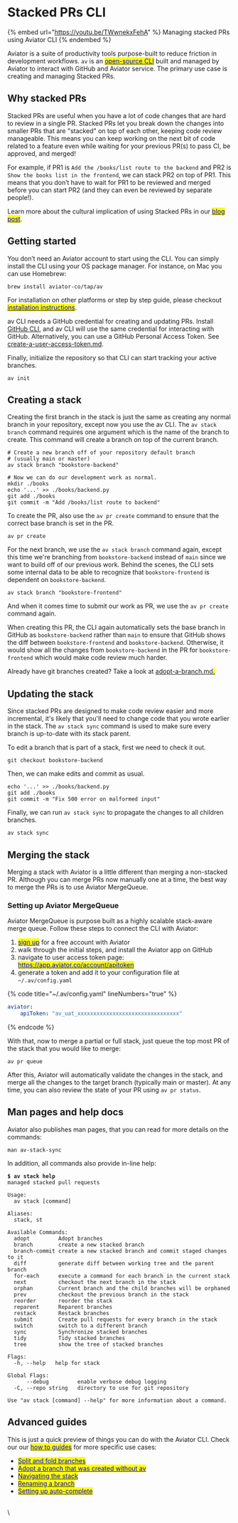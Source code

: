 # Stacked PRs CLI

{% embed url="https://youtu.be/TWwnekxFehA" %}
Managing stacked PRs using Aviator CLI
{% endembed %}

Aviator is a suite of productivity tools purpose-built to reduce friction in development workflows. `av` is an [<mark style="color:blue;">open-source CLI</mark>](https://github.com/aviator-co/av) built and managed by Aviator to interact with GitHub and Aviator service. The primary use case is creating and managing Stacked PRs.

## Why stacked PRs

Stacked PRs are useful when you have a lot of code changes that are hard to review in a single PR. Stacked PRs let you break down the changes into smaller PRs that are "stacked" on top of each other, keeping code review manageable. This means you can keep working on the next bit of code related to a feature even while waiting for your previous PR(s) to pass CI, be approved, and merged!

For example, if PR1 is `Add the /books/list route to the backend` and PR2 is `Show the books list in the frontend`, we can stack PR2 on top of PR1. This means that you don’t have to wait for PR1 to be reviewed and merged before you can start PR2 (and they can even be reviewed by separate people!).

Learn more about the cultural implication of using Stacked PRs in our [<mark style="color:blue;">blog post</mark>](https://www.aviator.co/blog/stacked-prs-code-changes-as-narrative/).

## Getting started

You don’t need an Aviator account to start using the CLI. You can simply install the CLI using your OS package manager. For instance, on Mac you can use Homebrew:

```
brew install aviator-co/tap/av
```

For installation on other platforms or step by step guide, please checkout [<mark style="color:blue;">installation instructions</mark>](https://docs.aviator.co/aviator-cli/installation).

av CLI needs a GitHub credential for creating and updating PRs. Install [GitHub CLI](https://cli.github.com/), and av CLI will use the same credential for interacting with GitHub. Alternatively, you can use a GitHub Personal Access Token. See [create-a-user-access-token.md](how-to-guides/create-a-user-access-token.md "mention").

Finally, initialize the repository so that CLI can start tracking your active branches.

```
av init
```

## Creating a stack

Creating the first branch in the stack is just the same as creating any normal branch in your repository, except now you use the av CLI. The `av stack branch` command requires one argument which is the name of the branch to create. This command will create a branch on top of the current branch.

```
# Create a new branch off of your repository default branch
# (usually main or master)
av stack branch "bookstore-backend"

# Now we can do our development work as normal.
mkdir ./books
echo '...' >> ./books/backend.py
git add ./books
git commit -m "Add /books/list route to backend"
```

To create the PR, also use the `av pr create` command to ensure that the correct base branch is set in the PR.

```
av pr create
```

For the next branch, we use the `av stack branch` command again, except this time we're branching from `bookstore-backend` instead of `main` since we want to build off of our previous work. Behind the scenes, the CLI sets some internal data to be able to recognize that `bookstore-frontend` is dependent on `bookstore-backend`.

```
​​av stack branch "bookstore-frontend"
```

And when it comes time to submit our work as PR, we use the `av pr create` command again.

When creating this PR, the CLI again automatically sets the base branch in GitHub as `bookstore-backend` rather than `main` to ensure that GitHub shows the diff between `bookstore-frontend` and `bookstore-backend`. Otherwise, it would show all the changes from `bookstore-backend` in the PR for `bookstore-frontend` which would make code review much harder.

Already have git branches created? Take a look at [adopt-a-branch.md](how-to-guides/adopt-a-branch.md "mention")[<mark style="color:blue;">.</mark>](https://docs.aviator.co/aviator-cli/how-to-guides/adopt-a-branch)

## Updating the stack

Since stacked PRs are designed to make code review easier and more incremental, it's likely that you'll need to change code that you wrote earlier in the stack. The `av stack sync` command is used to make sure every branch is up-to-date with its stack parent.

To edit a branch that is part of a stack, first we need to check it out.

```
git checkout bookstore-backend
```

Then, we can make edits and commit as usual.

```
echo '...' >> ./books/backend.py
git add ./books
git commit -m "Fix 500 error on malformed input"
```

Finally, we can run `av stack sync` to propagate the changes to all children branches.

```
av stack sync
```

## Merging the stack

Merging a stack with Aviator is a little different than merging a non-stacked PR. Although you can merge PRs now manually one at a time, the best way to merge the PRs is to use Aviator MergeQueue.

### Setting up Aviator MergeQueue

Aviator MergeQueue is purpose built as a highly scalable stack-aware merge queue. Follow these steps to connect the CLI with Aviator:

1. [<mark style="color:blue;">sign up</mark>](https://app.aviator.co/auth/register) for a free account with Aviator
2. walk through the initial steps, and install the Aviator app on GitHub
3. navigate to user access token page: [<mark style="color:blue;">https://app.aviator.co/account/apitoken</mark>](https://app.aviator.co/account/apitoken)
4. generate a token and add it to your configuration file at `~/.av/config.yaml`

{% code title="~/.av/config.yaml" lineNumbers="true" %}
```yaml
aviator:
    apiToken: "av_uat_xxxxxxxxxxxxxxxxxxxxxxxxxxxxxxxx"
```
{% endcode %}

With that, now to merge a partial or full stack, just queue the top most PR of the stack that you would like to merge:

```
av pr queue
```

After this, Aviator will automatically validate the changes in the stack, and merge all the changes to the target branch (typically main or master). At any time, you can also review the state of your PR using `av pr status`.

## Man pages and help docs

Aviator also publishes man pages, that you can read for more details on the commands:

```
man av-stack-sync
```

In addition, all commands also provide in-line help:

<pre class="language-bash"><code class="lang-bash"><strong>$ av stack help
</strong>managed stacked pull requests

Usage:
  av stack [command]

Aliases:
  stack, st

Available Commands:
  adopt         Adopt branches
  branch        create a new stacked branch
  branch-commit create a new stacked branch and commit staged changes to it
  diff          generate diff between working tree and the parent branch
  for-each      execute a command for each branch in the current stack
  next          checkout the next branch in the stack
  orphan        Current branch and the child branches will be orphaned
  prev          checkout the previous branch in the stack
  reorder       reorder the stack
  reparent      Reparent branches
  restack       Restack branches
  submit        Create pull requests for every branch in the stack
  switch        switch to a different branch
  sync          Synchronize stacked branches
  tidy          Tidy stacked branches
  tree          show the tree of stacked branches

Flags:
  -h, --help   help for stack

Global Flags:
      --debug         enable verbose debug logging
  -C, --repo string   directory to use for git repository

Use "av stack [command] --help" for more information about a command.
</code></pre>

## Advanced guides

This is just a quick preview of things you can do with the Aviator CLI. Check our our [<mark style="color:blue;">how to guides</mark>](https://docs.aviator.co/aviator-cli/how-to-guides) for more specific use cases:

* [<mark style="color:blue;">Split and fold branches</mark>](how-to-guides/split-and-fold-pull-requests.md)
* [<mark style="color:blue;">Adopt a branch that was created without av</mark>](how-to-guides/adopt-a-branch.md)
* [<mark style="color:blue;">Navigating the stack</mark>](how-to-guides/add-commits-in-the-stack.md)
* [<mark style="color:blue;">Renaming a branch</mark>](how-to-guides/rename-a-branch.md)
* [<mark style="color:blue;">Setting up auto-complete</mark>](how-to-guides/setup-auto-completion.md)

\
\\
